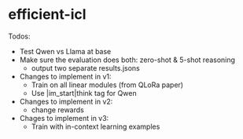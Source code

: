# efficient-icl
Todos:
- Test Qwen vs Llama at base
- Make sure the evaluation does both: zero-shot & 5-shot reasoning
    - output two separate results.jsons 
- Changes to implement in v1:
    - Train on all linear modules (from QLoRa paper)
    - Use |im_start|think tag for Qwen 
- Changes to implement in v2:
    - change rewards 
- Chages to implement in v3:
    - Train with in-context learning examples